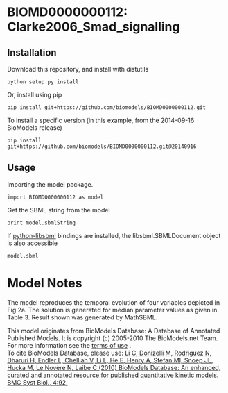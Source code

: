 # BIOMD0000000112: Clarke2006_Smad_signalling

## Installation

Download this repository, and install with distutils

`python setup.py install`

Or, install using pip

`pip install git+https://github.com/biomodels/BIOMD0000000112.git`

To install a specific version (in this example, from the 2014-09-16 BioModels release)

`pip install git+https://github.com/biomodels/BIOMD0000000112.git@20140916`

## Usage

Importing the model package.

`import BIOMD0000000112 as model`

Get the SBML string from the model

`print model.sbmlString`

If [python-libsbml](https://pypi.python.org/pypi/python-libsbml) bindings are
installed, the libsbml.SBMLDocument object is also accessible

`model.sbml`


# Model Notes


The model reproduces the temporal evolution of four variables depicted in Fig
2a. The solution is generated for median parameter values as given in Table 3.
Result shown was generated by MathSBML.

This model originates from BioModels Database: A Database of Annotated
Published Models. It is copyright (c) 2005-2010 The BioModels.net Team.  
For more information see the [terms of
use](http://www.ebi.ac.uk/biomodels/legal.html) .  
To cite BioModels Database, please use: [Li C, Donizelli M, Rodriguez N,
Dharuri H, Endler L, Chelliah V, Li L, He E, Henry A, Stefan MI, Snoep JL,
Hucka M, Le Novère N, Laibe C (2010) BioModels Database: An enhanced, curated
and annotated resource for published quantitative kinetic models. BMC Syst
Biol., 4:92.](http://www.ncbi.nlm.nih.gov/pubmed/20587024)


